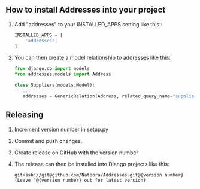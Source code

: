 
How to install Addresses into your project
-----------

1. Add "addresses" to your INSTALLED_APPS setting like this::
    ``` python
    INSTALLED_APPS = [
        'addresses',
    ]
    ```

2. You can then create a model relationship to addresses like this:
    ```python
   from django.db import models
   from addresses.models import Address

   class Suppliers(models.Model):
       ...
       addresses = GenericRelation(Address, related_query_name="suppliers")


Releasing
---------

1. Increment version number in setup.py

2. Commit and push changes.

3. Create release on GitHub with the version number

4. The release can then be installed into Django projects like this:
    ```
    git+ssh://git@github.com/Natoora/Addresses.git@{version number} (Leave "@{version number} out for latest version)
   ```
